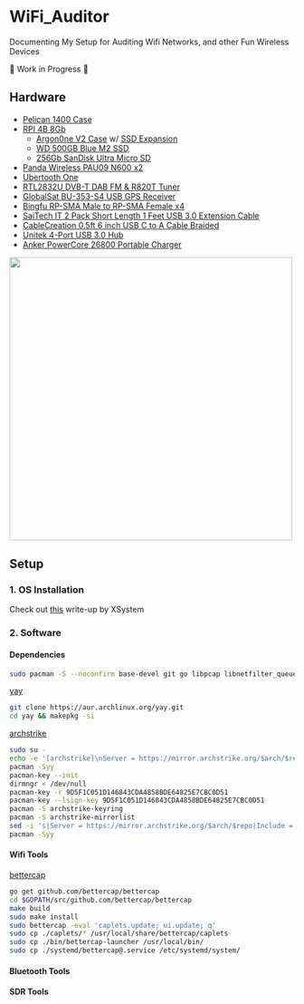 # WiFi_Auditor
Documenting My Setup for Auditing Wifi Networks, and other Fun Wireless Devices

:construction: Work in Progress  :construction: 

## Hardware
- [Pelican 1400 Case](https://amzn.com/B00009XVKY)
- [RPI 4B 8Gb](https://amzn.com/B08956GVXN)
  - [Argon0ne V2 Case](https://amzn.com/B07WP8WC3V) w/ [SSD Expansion](https://amzn.com/B08MHYWJCP)
  - [WD 500GB Blue M2 SSD](https://amzn.com/B073SBX6TY)
  - [256Gb SanDisk Ultra Micro SD](https://amzn.com/B08GY8NHF2)
- [Panda Wireless PAU09 N600 x2](https://amzn.com/B01LY35HGO)
- [Ubertooth One](https://amzn.com/B07HNMBBST)
- [RTL2832U DVB-T DAB FM & R820T Tuner](https://amzn.com/B00PDM76ZW)
- [GlobalSat BU-353-S4 USB GPS Receiver](https://amzn.com/B008200LHW)
- [Bingfu RP-SMA Male to RP-SMA Female x4](https://amzn.com/B07Z33NJGL)
- [SaiTech IT 2 Pack Short Length 1 Feet USB 3.0 Extension Cable](https://amzn.com/B077MFLH7W)
- [CableCreation 0.5ft 6 inch USB C to A Cable Braided](https://amzn.com/B01CZVEUIE)
- [Unitek 4-Port USB 3.0 Hub](https://amzn.com/B07G9CXSW1)
- [Anker PowerCore 26800 Portable Charger](https://amzn.com/B01JIWQPMW)

<img src="https://raw.githubusercontent.com/Wh1t3Fox/WiFi_Auditor/main/imgs/setup.jpg" width="500" />

## Setup

### 1. OS Installation 
Check out [this](https://gist.github.com/XSystem252/d274cd0af836a72ff42d590d59647928) write-up by XSystem

### 2. Software
#### Dependencies
```bash
sudo pacman -S --noconfirm base-devel git go libpcap libnetfilter_queue libusb gpsd 
```

[yay](https://github.com/Jguer/yay)
```bash
git clone https://aur.archlinux.org/yay.git
cd yay && makepkg -si
```

[archstrike](https://archstrike.org/)
```bash
sudo su -
echo -e '[archstrike]\nServer = https://mirror.archstrike.org/$arch/$repo' >> /etc/pacman.conf
pacman -Syy
pacman-key --init
dirmngr < /dev/null
pacman-key -r 9D5F1C051D146843CDA4858BDE64825E7CBC0D51
pacman-key --lsign-key 9D5F1C051D146843CDA4858BDE64825E7CBC0D51
pacman -S archstrike-keyring
pacman -S archstrike-mirrorlist
sed -i 's|Server = https://mirror.archstrike.org/$arch/$repo|Include = /etc/pacman.d/archstrike-mirrorlist|' /etc/pacman.conf
pacman -Syy
```

#### Wifi Tools
[bettercap](https://bettercap.org)
```bash
go get github.com/bettercap/bettercap
cd $GOPATH/src/github.com/bettercap/bettercap
make build
sudo make install
sudo bettercap -eval 'caplets.update; ui.update; q'
sudo cp ./caplets/* /usr/local/share/bettercap/caplets
sudo cp ./bin/bettercap-launcher /usr/local/bin/
sudo cp ./systemd/bettercap@.service /etc/systemd/system/
```

#### Bluetooth Tools


#### SDR Tools

